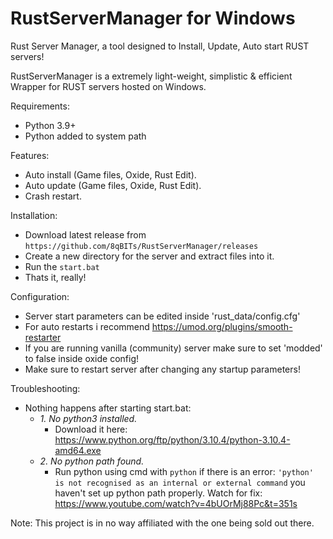 # RustServerManager for Windows
Rust Server Manager, a tool designed to Install, Update, Auto start RUST servers!

RustServerManager is a extremely light-weight, simplistic & efficient Wrapper for RUST servers hosted on Windows.

Requirements:
  - Python 3.9+
  - Python added to system path

Features:
  - Auto install (Game files, Oxide, Rust Edit).
  - Auto update (Game files, Oxide, Rust Edit).
  - Crash restart.

Installation:
  - Download latest release from `https://github.com/8qBITs/RustServerManager/releases`
  - Create a new directory for the server and extract files into it.
  - Run the `start.bat`
  - Thats it, really!
 
Configuration:
  - Server start parameters can be edited inside 'rust_data/config.cfg'
  - For auto restarts i recommend https://umod.org/plugins/smooth-restarter
  - If you are running vanilla (community) server make sure to set 'modded' to false inside oxide config!
  - Make sure to restart server after changing any startup parameters!
 
Troubleshooting:
  - Nothing happens after starting start.bat:
     - *1. No python3 installed.*
        - Download it here: https://www.python.org/ftp/python/3.10.4/python-3.10.4-amd64.exe 
     - *2. No python path found.*
        - Run python using cmd with `python` if there is an error: `'python' is not recognised as an internal or external command` you haven't           set up python             path properly. Watch for fix: https://www.youtube.com/watch?v=4bUOrMj88Pc&t=351s

Note: This project is in no way affiliated with the one being sold out there.
